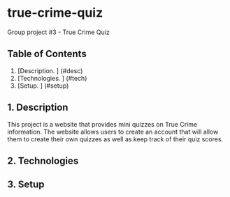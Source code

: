 # true-crime-quiz
Group project #3 - True Crime Quiz


## Table of Contents

1. [Description. ] (#desc)
2. [Technologies. ] (#tech)
3. [Setup. ] (#setup)

<a name="desc"></a>
## 1. Description
This project is a website that provides mini quizzes on True Crime information. The website allows users to create an account that will allow them to create their own quizzes as well as keep track of their quiz scores. 

<a name="tech"></a>
## 2. Technologies



<a name="setup"></a>
## 3. Setup